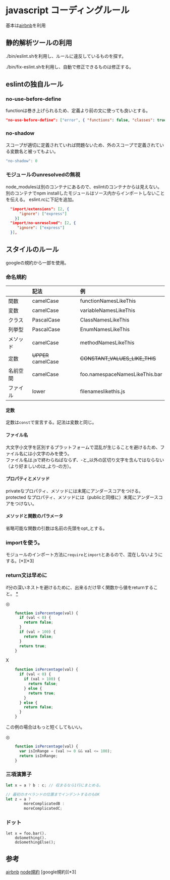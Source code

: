 # javascript  コーディングルール

基本は[airbnb](http://mitsuruog.github.io/javascript-style-guide/)を利用

## 静的解析ツールの利用

./bin/eslint.shを利用し、ルールに違反しているものを探す。

./bin/fix-eslint.shを利用し、自動で修正できるものは修正する。

## eslintの独自ルール

### no-use-before-define

functionは巻き上げられるため、定義より前の文に使っても良いとする。

```json
"no-use-before-define": ["error", { "functions": false, "classes": true }]
```

### no-shadow

スコープが適切に定義されていれば問題ないため、外のスコープで定義されている変数名と被ってもよい。

```js
"no-shadow": 0
```

### モジュールのunresolvedの無視

node_modulesは別のコンテナにあるので、eslintのコンテナからは見えない。
別のコンテナでnpm installしたモジュールはソース内からインポートしないことを伝える。
eslint.rcに下記を追加。

```json
  "import/extensions": [2, { 
	  "ignore": ["express"] 
	}]
  "import/no-unresolved": [2, {
     "ignore": ["express"] 
  }],
 ```

## スタイルのルール

googleの規約から一部を使用。

### 命名規約

|        | 記法 |例|
|:--     |:--|:--|
|関数    |camelCase  |functionNamesLikeThis|
|変数    |camelCase  |variableNamesLikeThis|
|クラス  |PascalCase |ClassNamesLikeThis|
|列挙型  |PascalCase |EnumNamesLikeThis|
|メソッド|camelCase  |methodNamesLikeThis|
|定数    |~~UPPER~~ camelCase|~~CONSTANT_VALUES_LIKE_THIS~~|
|名前空間|camelCase|foo.namespaceNamesLikeThis.bar|
|ファイル|lower|filenameslikethis.js|

#### 定数

定数は`const`で宣言する。記法は変数と同じ。

#### ファイル名

大文字小文字を区別するプラットフォームで混乱が生じることを避けるため、ファイル名には小文字のみを使う。  
ファイル名は.jsで終わらねばならず、-と_以外の区切り文字を含んではならない（より好ましいのは_より-の方）。

#### プロパティとメソッド

privateなプロパティ、メソッドには末尾にアンダースコアをつける。  
protected なプロパティ、メソッドには（publicと同様に）末尾にアンダースコアをつけない。


#### メソッドと関数のパラメータ

省略可能な関数の引数は名前の先頭をopt_とする。



### importを使う。

モジュールのインポート方法に`require`と`import`とあるので、混在しないようにする。[*][*3]

### return文は早めに

if分の深いネストを避けるために、出来るだけ早く関数から値をreturnすること。
[*](http://popkirby.github.io/contents/nodeguide/style.html#return-statements)

◎
```js
    function isPercentage(val) {
      if (val < 0) {
        return false;
      }
      if (val > 100) {
        return false;
      }
      return true;
    }
```

X
``` js
    function isPercentage(val) {
      if (val < 0) {
        if (val > 100) {
          return false;
        } else {
          return true;
        }
      } else {
        return false;
      }
    }
```

この例の場合はもっと短くしてもいい。

◎
```js
    function isPercentage(val) {
      var isInRange = (val >= 0 && val <= 100);
      return isInRange;
    }
```
### 三項演算子

```js
let x = a ? b : c; // 収まるなら1行にまとめる。

// 最初のオペランドの位置までインデントするのもOK 
let z = a ? 
        moreComplicatedB : 
        moreComplicatedC;
```

### ドット

```
let x = foo.bar(). 
    doSomething(). 
    doSomethingElse();
```

## 参考

[airbnb][*1]
[node規約][*2]
[google規約][*3]

[*1]:http://mitsuruog.github.io/javascript-style-guide/
[*2]:http://popkirby.github.io/contents/nodeguide/style.html
[*4]:https://www38.atwiki.jp/aias-jsstyleguide2/pages/1.html